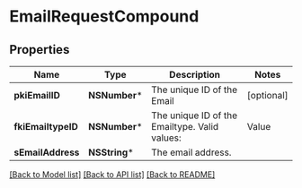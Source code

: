 # EmailRequestCompound

## Properties
Name | Type | Description | Notes
------------ | ------------- | ------------- | -------------
**pkiEmailID** | **NSNumber*** | The unique ID of the Email | [optional] 
**fkiEmailtypeID** | **NSNumber*** | The unique ID of the Emailtype.  Valid values:  |Value|Description| |-|-| |1|Office| |2|Home| | 
**sEmailAddress** | **NSString*** | The email address. | 

[[Back to Model list]](../README.md#documentation-for-models) [[Back to API list]](../README.md#documentation-for-api-endpoints) [[Back to README]](../README.md)


